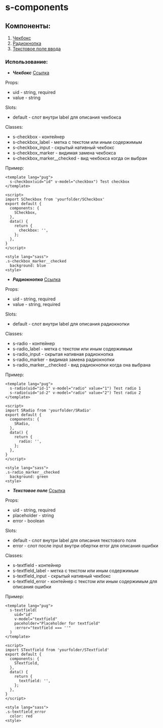 # s-components

## Компоненты:
1. [Чекбокс](#checkbox)
2. [Радиокнопка](#radio)
3. [Текстовое поле ввода](#textfield)

### Использование:
* ***<a name="checkbox">Чекбокс</a>***
[Ссылка](./src/components/SCheckbox.vue)

Props:
- uid - string, required
- value - string
  
Slots:
- default - слот внутри label для описания чекбокса
  
Classes:
- s-checkbox - контейнер
- s-checkbox_label - метка с текстом или иным содержимым
- s-checkbox_input - скрытый нативный чекбокс
- s-checkbox_marker - видимая замена чекбокса
- s-checkbox_marker__checked - вид чекбокса когда он выбран

Пример:
```
<template lang="pug">
  s-checkbox(uid="id" v-model="checkbox") Test checkbox
</template>

<script>
import SCheckbox from 'yourfolder/SCheckbox'
export default {
  components: {
    SCheckbox,
  },
  data() {
    return {
      checkbox: '',
    };
  },
}
</script>

<style lang="sass">
.s-checkbox_marker__checked
  background: blue
<style>
```

* ***<a name="radio">Радиокнопка</a>***
[Ссылка](./src/components/SRadio.vue)

Props:
- uid - string, required
- value - string, required
  
Slots:
- default - слот внутри label для описания радиокнопки
  
Classes:
- s-radio - контейнер
- s-radio_label - метка с текстом или иным содержимым
- s-radio_input - скрытая нативная радиокнопка
- s-radio_marker - видимая замена радиокнопки
- s-radio_marker__checked - вид радиокнопки когда она выбрана

Пример:
```
<template lang="pug">
  s-radio(uid="id-1" v-model="radio" value="1") Test radio 1
  s-radio(uid="id-2" v-model="radio" value="2") Test radio 2
</template>

<script>
import SRadio from 'yourfolder/SRadio'
export default {
  components: {
    SRadio,
  },
  data() {
    return {
      radio: '',
    };
  },
}
</script>

<style lang="sass">
.s-radio_marker__checked
  background: green
<style>
```

* ***<a name="textfield">Текстовое поле</a>***
[Ссылка](./src/components/STextfield.vue)

Props:
- uid - string, required
- placeholder - string
- error - boolean
  
Slots:
- default - слот внутри label для описания текстового поля
- error - слот после input внутри обертки error для описания ошибки  
  
Classes:
- s-textfield - контейнер
- s-textfield_label - метка с текстом или иным содержимым
- s-textfield_input - скрытый нативный чекбокс
- s-textfield_error - контейнер с текстом или иным содержимым для описания ошибки

Пример:
```
<template lang="pug">
  s-textfield(
    uid="id"
    v-model="textfield"
    paceholder="Placeholder for textfield"
    :error="textfield === ''"
  )
</template>

<script>
import STextfield from 'yourfolder/STextfield'
export default {
  components: {
    STextfield,
  },
  data() {
    return {
      textfield: '',
    };
  },
}
</script>

<style lang="sass">
.s-textfield_error
  color: red
<style>
```
